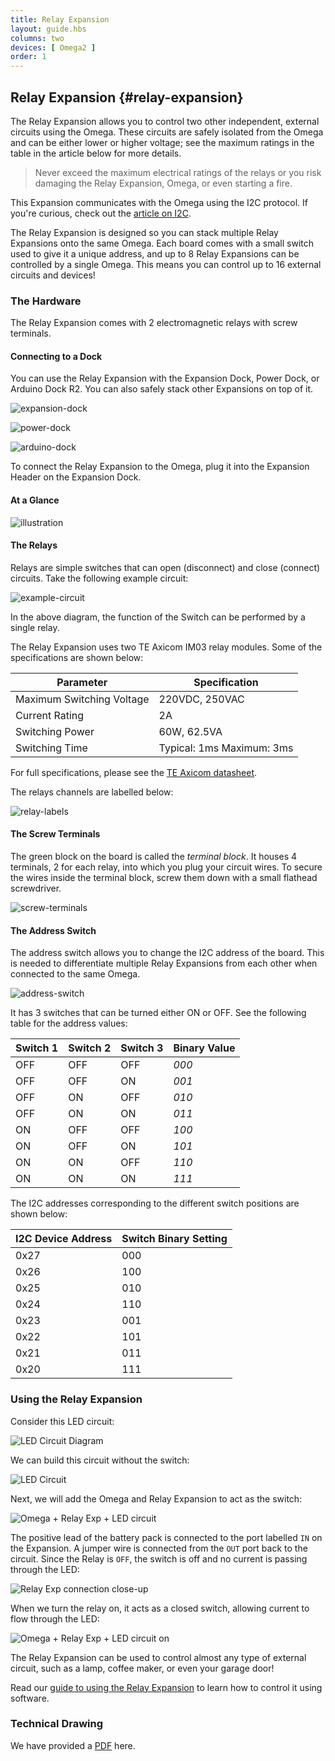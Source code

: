 ```yaml
---
title: Relay Expansion
layout: guide.hbs
columns: two
devices: [ Omega2 ]
order: 1
---
```


## Relay Expansion {#relay-expansion}

The Relay Expansion allows you to control two other independent, external circuits using the Omega. These circuits are safely isolated from the Omega and can be either lower or higher voltage; see the maximum ratings in the table in the article below for more details.

>Never exceed the maximum electrical ratings of the relays or you risk damaging the Relay Expansion, Omega, or even starting a fire.

This Expansion communicates with the Omega using the I2C protocol. If you're curious, check out the [article on I2C](#communicating-with-i2c-devices).

The Relay Expansion is designed so you can stack multiple Relay Expansions onto the same Omega. Each board comes with a small switch used to give it a unique address, and up to 8 Relay Expansions can be controlled by a single Omega. This means you can control up to 16 external circuits and devices!

### The Hardware

The Relay Expansion comes with 2 electromagnetic relays with screw terminals.

#### Connecting to a Dock

<!-- // plugged into the expansion Header
// have photos of it plugged into the Exp dock, power dock, and arduino dock 2

// mention that other expansions can be safely stacked on top of it -->

You can use the Relay Expansion with the Expansion Dock, Power Dock, or Arduino Dock R2. You can also safely stack other Expansions on top of it.

![expansion-dock](https://raw.githubusercontent.com/OnionIoT/Onion-Docs/master/Omega2/Documentation/Hardware-Overview/img/relay-expansion-dock.jpg)

![power-dock](https://raw.githubusercontent.com/OnionIoT/Onion-Docs/master/Omega2/Documentation/Hardware-Overview/img/relay-power-dock.jpg)

![arduino-dock](https://raw.githubusercontent.com/OnionIoT/Onion-Docs/master/Omega2/Documentation/Hardware-Overview/img/relay-arduino-dock.jpg)

To connect the Relay Expansion to the Omega, plug it into the Expansion Header on the Expansion Dock.

#### At a Glance

![illustration](https://raw.githubusercontent.com/OnionIoT/Onion-Docs/master/Omega2/Documentation/Hardware-Overview/img/relay-expansion-illustration.png)

#### The Relays

Relays are simple switches that can open (disconnect) and close (connect) circuits. Take the following example circuit:

![example-circuit](https://raw.githubusercontent.com/OnionIoT/Onion-Docs/master/Omega2/Documentation/Hardware-Overview/img/relay-example-circuit.png)

In the above diagram, the function of the Switch can be performed by a single relay.

The Relay Expansion uses two TE Axicom IM03 relay modules. Some of the specifications are shown below:

| Parameter                 | Specification             |
|---------------------------|---------------------------|
| Maximum Switching Voltage | 220VDC, 250VAC            |
| Current Rating            | 2A                        |
| Switching Power           | 60W, 62.5VA               |
| Switching Time            | Typical: 1ms Maximum: 3ms |

For full specifications, please see the [TE Axicom datasheet](http://www.te.com/commerce/DocumentDelivery/DDEController?Action=showdoc&DocId=Specification+Or+Standard%7F108-98001%7FV%7Fpdf%7FEnglish%7FENG_SS_108-98001_V_IM_0614_v1.pdf%7F4-1462039-1).

The relays channels are labelled below:

![relay-labels](https://raw.githubusercontent.com/OnionIoT/Onion-Docs/master/Omega2/Documentation/Hardware-Overview/img/relay-expansion-channels-labelled.png)

#### The Screw Terminals

The green block on the board is called the *terminal block*. It houses 4 terminals, 2 for each relay, into which you plug your circuit wires. To secure the wires inside the terminal block, screw them down with a small flathead screwdriver.

![screw-terminals](https://raw.githubusercontent.com/OnionIoT/Onion-Docs/master/Omega2/Documentation/Hardware-Overview/img/relay-screw-terminal.jpg)

#### The Address Switch

The address switch allows you to change the I2C address of the board. This is needed to differentiate multiple Relay Expansions from each other when connected to the same Omega.

![address-switch](https://raw.githubusercontent.com/OnionIoT/Onion-Docs/master/Omega2/Documentation/Hardware-Overview/img/relay-address-switch.jpg)

It has 3 switches that can be turned either ON or OFF. See the following table for the address values:

| Switch 1 | Switch 2 | Switch 3 | Binary Value |
|----------|----------|----------|--------------|
| OFF      | OFF      | OFF      | *000*        |
| OFF      | OFF      | ON       | *001*        |
| OFF      | ON       | OFF      | *010*        |
| OFF      | ON       | ON       | *011*        |
| ON       | OFF      | OFF      | *100*        |
| ON       | OFF      | ON       | *101*        |
| ON       | ON       | OFF      | *110*        |
| ON       | ON       | ON       | *111*        |

The I2C addresses corresponding to the different switch positions are shown below:

| I2C Device Address | Switch Binary Setting |
|--------------------|-----------------------|
| 0x27               | 000                   |
| 0x26               | 100                   |
| 0x25               | 010                   |
| 0x24               | 110                   |
| 0x23               | 001                   |
| 0x22               | 101                   |
| 0x21               | 011                   |
| 0x20               | 111                   |

### Using the Relay Expansion

Consider this LED circuit:

![LED Circuit Diagram](https://raw.githubusercontent.com/OnionIoT/Onion-Docs/master/Omega2/Documentation/Doing-Stuff/img/relay-example-circuit.png)

We can build this circuit without the switch:

![LED Circuit](https://raw.githubusercontent.com/OnionIoT/Onion-Docs/master/Omega2/Documentation/Doing-Stuff/img/relay-circuit-1.jpg)

Next, we will add the Omega and Relay Expansion to act as the switch:

![Omega + Relay Exp + LED circuit](https://raw.githubusercontent.com/OnionIoT/Onion-Docs/master/Omega2/Documentation/Doing-Stuff/img/relay-circuit-2.jpg)

The positive lead of the battery pack is connected to the port labelled `IN` on the Expansion. A jumper wire is connected from the `OUT` port back to the circuit. Since the Relay is `OFF`, the switch is off and no current is passing through the LED:

![Relay Exp connection close-up](https://raw.githubusercontent.com/OnionIoT/Onion-Docs/master/Omega2/Documentation/Doing-Stuff/img/relay-circuit-3.jpg)

When we turn the relay on, it acts as a closed switch, allowing current to flow through the LED:

![Omega + Relay Exp + LED circuit on](https://raw.githubusercontent.com/OnionIoT/Onion-Docs/master/Omega2/Documentation/Doing-Stuff/img/relay-circuit-4.jpg)

The Relay Expansion can be used to control almost any type of external circuit, such as a lamp, coffee maker, or even your garage door!

Read our [guide to using the Relay Expansion](#using-relay-expansion) to learn how to control it using software.

### Technical Drawing

We have provided a [PDF](https://raw.githubusercontent.com/OnionIoT/wiki/master/Documentation/Hardware/Technical-Drawings/RELAY_EXPANSION_DRAWING.PDF) here.
